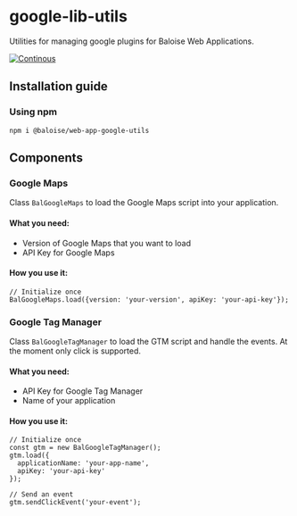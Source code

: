 # google-lib-utils
Utilities for managing google plugins for Baloise Web Applications.

[![Continous](https://github.com/baloise/web-app-google-utils/actions/workflows/continous.yml/badge.svg?branch=master)](https://github.com/baloise/web-app-google-utils/actions/workflows/continous.yml)

## Installation guide
### Using npm
`npm i @baloise/web-app-google-utils`

## Components

### Google Maps
Class `BalGoogleMaps` to load the Google Maps script into your application.

#### What you need:
- Version of Google Maps that you want to load
- API Key for Google Maps

#### How you use it:
```
// Initialize once
BalGoogleMaps.load({version: 'your-version', apiKey: 'your-api-key'});
```

### Google Tag Manager
Class `BalGoogleTagManager` to load the GTM script and handle the events. At the moment only click is supported.

#### What you need:
- API Key for Google Tag Manager
- Name of your application

#### How you use it:
```
// Initialize once
const gtm = new BalGoogleTagManager();
gtm.load({
  applicationName: 'your-app-name',
  apiKey: 'your-api-key'
});

// Send an event
gtm.sendClickEvent('your-event');
```
